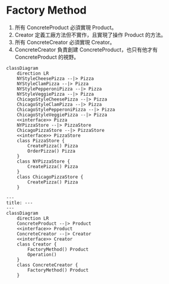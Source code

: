 # Factory Method

1. 所有 ConcreteProduct 必須實現 Product。
2. Creator 定義工廠方法但不實作，且實現了操作 Product 的方法。
3. 所有 ConcreteCreator 必須實現 Creator。
4. ConcreteCreator 負責創建 ConcreteProduct，也只有他才有 ConcreteProduct 的視野。

```mermaid
classDiagram
    direction LR
    NYStyleCheesePizza --|> Pizza
    NYStyleClamPizza --|> Pizza
    NYStylePepperoniPizza --|> Pizza
    NYStyleVeggiePizza --|> Pizza
    ChicagoStyleCheesePizza --|> Pizza
    ChicagoStyleClamPizza --|> Pizza
    ChicagoStylePepperoniPizza --|> Pizza
    ChicagoStyleVeggiePizza --|> Pizza
    <<interface>> Pizza
    NYPizzaStore --|> PizzaStore
    ChicagoPizzaStore --|> PizzaStore
    <<interface>> PizzaStore
    class PizzaStore {
        CreatePizza() Pizza 
        OrderPizza() Pizza
    }
    class NYPizzaStore {
        CreatePizza() Pizza 
    }
    class ChicagoPizzaStore {
        CreatePizza() Pizza 
    }
```

```mermaid
---
title: ---
---
classDiagram
    direction LR
    ConcreteProduct --|> Product
    <<interface>> Product
    ConcreteCreator --|> Creator
    <<interface>> Creator
    class Creator {
        FactoryMethod() Product 
        Operation()
    }
    class ConcreteCreator {
        FactoryMethod() Product 
    }
```
